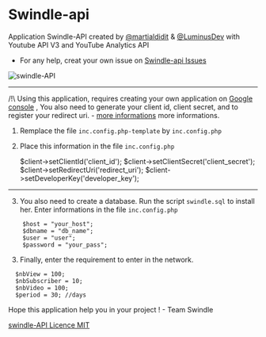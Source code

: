 Swindle-api
===========

Application Swindle-API created by [@martialdidit](https://github.com/martialdidit) & [@LuminusDev](https://github.com/LuminusDev) with Youtube API V3 and YouTube Analytics API

  + For any help, creat your own issue on <a href="https://github.com/martialdidit/swindle-api/issues">Swindle-api Issues</a></p></li>
  
![swindle-API](http://gyazo.com/ee745be6fee436f9aa39ab400b4cab57.png "Application Swindle-API")

***

/!\ Using this application, requires creating your own application on [Google console](https://cloud.google.com/console#/project) 
, You also need to generate your client id, client secret, and to register your redirect uri. - [more informations](https://developers.google.com/console/help/new/) more informations. 

1) Remplace the file `inc.config.php-template` by `inc.config.php`

2) Place this information in the file `inc.config.php`

   
    $client->setClientId('client_id');
    $client->setClientSecret('client_secret');
    $client->setRedirectUri('redirect_uri');
    $client->setDeveloperKey('developer_key');
      

***

3) You also need to create a database. Run the script `swindle.sql` to install her.
   Enter informations in the file `inc.config.php`
```
	$host = "your_host";
	$dbname = "db_name";
	$user = "user";
	$password = "your_pass";
```

3) Finally, enter the requirement to enter in the network.
```
  $nbView = 100;
  $nbSubscriber = 10; 
  $nbVideo = 100;
  $period = 30; //days
```

Hope this application help you in your project ! - Team Swindle 

[swindle-API Licence MIT](http://opensource.org/licenses/MIT)

